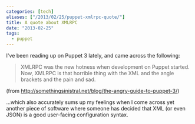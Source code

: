 ```yaml
---
categories: [tech]
aliases: ["/2013/02/25/puppet-xmlrpc-quote/"]
title: A quote about XMLRPC
date: "2013-02-25"
tags:
  - puppet
---
```


I've been reading up on Puppet 3 lately, and came across the
following:

> XMLRPC was the new hotness when development on Puppet started. Now,
> XMLRPC is that horrible thing with the XML and the angle brackets and
> the pain and sad.

(from <http://somethingsinistral.net/blog/the-angry-guide-to-puppet-3/>)

...which also accurately sums up my feelings when I come across yet
another piece of software where someone has decided that XML (or even
JSON) is a good user-facing configuration syntax.

